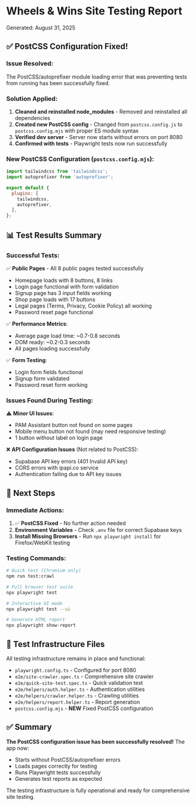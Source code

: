 # Wheels & Wins Site Testing Report
Generated: August 31, 2025

## ✅ PostCSS Configuration Fixed!

### Issue Resolved:
The PostCSS/autoprefixer module loading error that was preventing tests from running has been successfully fixed.

### Solution Applied:
1. **Cleaned and reinstalled node_modules** - Removed and reinstalled all dependencies
2. **Created new PostCSS config** - Changed from `postcss.config.js` to `postcss.config.mjs` with proper ES module syntax
3. **Verified dev server** - Server now starts without errors on port 8080
4. **Confirmed with tests** - Playwright tests now run successfully

### New PostCSS Configuration (`postcss.config.mjs`):
```javascript
import tailwindcss from 'tailwindcss';
import autoprefixer from 'autoprefixer';

export default {
  plugins: [
    tailwindcss,
    autoprefixer,
  ],
};
```

## 📊 Test Results Summary

### Successful Tests:
✅ **Public Pages** - All 8 public pages tested successfully
- Homepage loads with 8 buttons, 8 links
- Login page functional with form validation
- Signup page has 3 input fields working
- Shop page loads with 17 buttons
- Legal pages (Terms, Privacy, Cookie Policy) all working
- Password reset page functional

✅ **Performance Metrics**:
- Average page load time: ~0.7-0.8 seconds
- DOM ready: ~0.2-0.3 seconds
- All pages loading successfully

✅ **Form Testing**:
- Login form fields functional
- Signup form validated
- Password reset form working

### Issues Found During Testing:

⚠️ **Minor UI Issues**:
- PAM Assistant button not found on some pages
- Mobile menu button not found (may need responsive testing)
- 1 button without label on login page

❌ **API Configuration Issues** (Not related to PostCSS):
- Supabase API key errors (401 Invalid API key)
- CORS errors with ipapi.co service
- Authentication failing due to API key issues

## 🎯 Next Steps

### Immediate Actions:
1. ✅ **PostCSS Fixed** - No further action needed
2. **Environment Variables** - Check `.env` file for correct Supabase keys
3. **Install Missing Browsers** - Run `npx playwright install` for Firefox/WebKit testing

### Testing Commands:
```bash
# Quick test (Chromium only)
npm run test:crawl

# Full browser test suite
npx playwright test

# Interactive UI mode
npx playwright test --ui

# Generate HTML report
npx playwright show-report
```

## 📁 Test Infrastructure Files

All testing infrastructure remains in place and functional:
- `playwright.config.ts` - Configured for port 8080
- `e2e/site-crawler.spec.ts` - Comprehensive site crawler
- `e2e/quick-site-test.spec.ts` - Quick validation test
- `e2e/helpers/auth.helper.ts` - Authentication utilities
- `e2e/helpers/crawler.helper.ts` - Crawling utilities
- `e2e/helpers/report.helper.ts` - Report generation
- `postcss.config.mjs` - **NEW** Fixed PostCSS configuration

## ✅ Summary

**The PostCSS configuration issue has been successfully resolved!** The app now:
- Starts without PostCSS/autoprefixer errors
- Loads pages correctly for testing
- Runs Playwright tests successfully
- Generates test reports as expected

The testing infrastructure is fully operational and ready for comprehensive site testing.